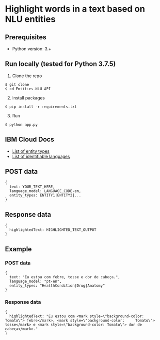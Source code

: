 # Highlight words in a text based on NLU entities
## Prerequisites
- Python version: 3.+

## Run locally (tested for Python 3.7.5)
1. Clone the repo
```
$ git clone
$ cd Entities-NLU-API
```

2. Install packages
```
$ pip install -r requirements.txt
```

3. Run
```
$ python app.py
```

## IBM Cloud Docs
- [List of entity types](https://cloud.ibm.com/docs/services/natural-language-understanding?topic=natural-language-understanding-entity-types-version-1&locale=en-us)
- [List of identifiable languages](https://cloud.ibm.com/docs/services/language-translator?topic=language-translator-identifiable-languages&locale=en-us)

## POST data
```
{
  text: YOUR_TEXT_HERE,
  language_model: LANGUAGE_CODE-en,
  entity_types: ENTITY1|ENTITY2|...
}
```

## Response data
```
{
  highlightedText: HIGHLIGHTED_TEXT_OUTPUT
}
```

## Example
### POST data
```
{
  text: "Eu estou com febre, tosse e dor de cabeça.",
  language_model: "pt-en",
  entity_types: "HealthCondition|Drug|Anatomy"
}
```
### Response data
```
{
  highlightedText: "Eu estou com <mark style=\"background-color: Tomato\"> febre</mark>, <mark style=\"background-color:     Tomato\"> tosse</mark> e <mark style=\"background-color: Tomato\"> dor de cabeça</mark>."
}
```
